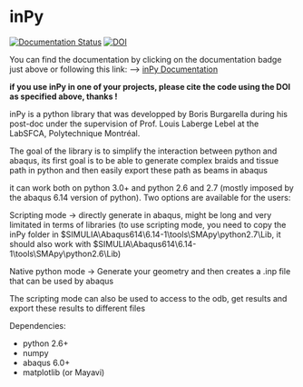 # inPy

[![Documentation Status](https://readthedocs.org/projects/inpy/badge/?version=latest)](https://inpy.readthedocs.io/en/latest/?badge=latest) [![DOI](https://zenodo.org/badge/171340690.svg)](https://zenodo.org/badge/latestdoi/171340690)

You can find the documentation by clicking on the documentation badge just above or following this link: --> [inPy Documentation](https://inpy.readthedocs.io/en/latest/?badge=latest)

**if you use inPy in one of your projects, please cite the code using the DOI as specified above, thanks !**

inPy is a python library that was developped by Boris Burgarella during his post-doc
under the supervision of Prof. Louis Laberge Lebel at the LabSFCA, Polytechnique Montréal.

The goal of the library is to simplify the interaction between python and abaqus,
its first goal is to be able to generate complex braids and tissue path in python and
then easily export these path as beams in abaqus

it can work both on python 3.0+ and python 2.6 and 2.7 (mostly imposed by the abaqus 6.14
version of python). Two options are available for the users:

Scripting mode -> directly generate in abaqus, might be long and very limitated in terms of libraries
(to use scripting mode, you need to copy the inPy folder in $SIMULIA\Abaqus614\6.14-1\tools\SMApy\python2.7\Lib,
it should also work with $SIMULIA\Abaqus614\6.14-1\tools\SMApy\python2.6\Lib)

Native python mode -> Generate your geometry and then creates a .inp file that can be used by abaqus

The scripting mode can also be used to access to the odb, get results and export these results to different files

Dependencies:
- python 2.6+
- numpy
- abaqus 6.0+
- matplotlib (or Mayavi)
